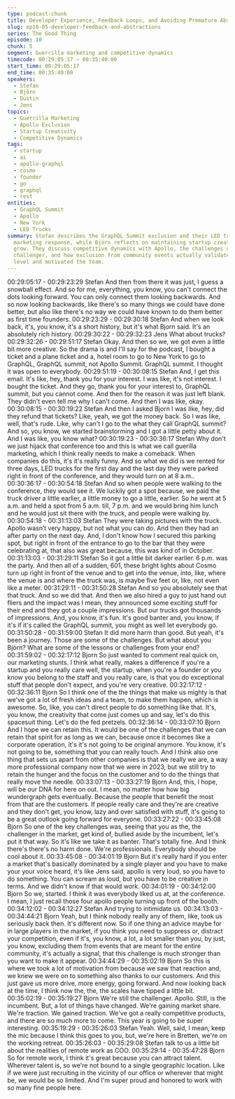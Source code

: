 ```yaml
---
type: podcast-chunk
title: Developer Experience, Feedback Loops, and Avoiding Premature Abstraction
slug: ep10-05-developer-feedback-and-abstractions
series: The Good Thing
episode: 10
chunk: 5
segment: Guerrilla marketing and competitive dynamics
timecode: 00:29:05:17 – 00:35:40:00
start_time: 00:29:05:17
end_time: 00:35:40:00
speakers:
  - Stefan
  - Björn
  - Dustin
  - Jens
topics:
  - Guerrilla Marketing
  - Apollo Exclusion
  - Startup Creativity
  - Competitive Dynamics
tags:
  - startup
  - ai
  - apollo-graphql
  - cosmo
  - founder
  - go
  - graphql
  - rest
entities:
  - GraphQL Summit
  - Apollo
  - New York
  - LED Trucks
summary: Stefan describes the GraphQL Summit exclusion and their LED truck guerrilla
  marketing response, while Björn reflects on maintaining startup creativity as they
  grow. They discuss competitive dynamics with Apollo, the challenges of being a market
  challenger, and how exclusion from community events actually validated their threat
  level and motivated the team.
---
```

00:29:05:17 - 00:29:23:29
Stefan
And then from there it was just, I guess a snowball effect. And so for me, everything, you know,
you can't connect the dots looking forward. You can only connect them looking backwards. And
so now looking backwards, like there's so many things we could have done better, but also like
there's no way we could have known to do them better as first time founders.
00:29:23:29 - 00:29:30:18
Stefan
And when we look back, it's, you know, it's a short history, but it's what Bjorn said. It's an
absolutely rich history.
00:29:30:22 - 00:29:32:23
Jens
What about trucks?
00:29:32:26 - 00:29:51:17
Stefan
Okay. And then so we, we got even a little bit more creative. So the drama is and I'll say for the
podcast, I bought a ticket and a plane ticket and a, hotel room to go to New York to go to
GraphQL, GraphQL summit, not Apollo Summit. GraphQL summit. I thought it was open to
everybody.
00:29:51:19 - 00:30:08:15
Stefan
And, I get this email. It's like, hey, thank you for your interest. I was like, it's not interest. I bought
the ticket. And they go, thank you for your interest to, GraphQL summit, but you cannot come.
And then for the reason it was just left blank. They didn't even tell me why I can't come. And
then I was like, okay.
00:30:08:15 - 00:30:19:22
Stefan
And then I asked Bjorn I was like, hey, did they refund that tickets? Like, yeah, we got the
money back. So I was like, well, that's rude. Like, why can't I go to the what they call GraphQL
summit? And so, you know, we started brainstorming and I got a little petty about it. And I was
like, you know what?
00:30:19:23 - 00:30:36:17
Stefan
Why don't we just hijack that conference too and this is what we call guerilla marketing, which I
think really needs to make a comeback. When companies do this, it's it's really funny. And so
what we did is we rented for three days, LED trucks for the first day and the last day they were
parked right in front of the conference, and they would turn on at 8 a.m..
00:30:36:17 - 00:30:54:18
Stefan
And so when people were walking to the conference, they would see it. We luckily got a spot
because, we paid the truck driver a little earlier, a little money to go a little, earlier. So he went at
5 a.m. and held a spot from 5 a.m. till, 7 p.m. and we would bring him lunch and he would just
sit there with the truck, and people were walking by.
00:30:54:18 - 00:31:13:03
Stefan
They were taking pictures with the truck. Apollo wasn’t very happy, but not what you can do. And
then they had an after party on the next day. And, I don't know how I secured this parking spot,
but right in front of the entrance to go to the bar that they were celebrating at, that also was
great because, this was kind of in October.
00:31:13:03 - 00:31:29:11
Stefan
So it got a little bit darker earlier. 6 p.m. was the party. And then all of a sudden, 601, these
bright lights about Cosmo turn up right in front of the venue and to get into the venue, into, like,
where the venue is and where the truck was, is maybe five feet or, like, not even like a meter.
00:31:29:11 - 00:31:50:28
Stefan
And so you absolutely see that that truck. And so we did that. And then we also hired a guy to
just hand out fliers and the impact was I mean, they announced some exciting stuff for their end
and they got a couple impressions. But our trucks got thousands of impressions. And, you know,
it's fun. It's good banter and, you know, if it's if it's called the GraphQL summit, you might as well
let everybody go.
00:31:50:28 - 00:31:59:00
Stefan
It did more harm than good. But yeah, it's been a journey. Those are some of the challenges.
But what about you Björn? What are some of the lessons or challenges from your end?
00:31:59:02 - 00:32:17:12
Bjorn
So just wanted to comment real quick on, our marketing stunts. I think what really, makes a
difference if you're a startup and you really care well, the startup, when you're a founder or you
know you belong to the staff and you really care, is that you do exceptional stuff that people
don't expect, and you're very creative.
00:32:17:12 - 00:32:36:11
Bjorn
So I think one of the the things that make us mighty is that we've got a lot of fresh ideas and a
team, to make them happen, which is awesome. So, like, you can't direct people to do
something like that. It's, you know, the creativity that come just comes up and say, let's do this
spacesuit thing. Let's do the fed pretzels.
00:32:36:14 - 00:33:07:10
Bjorn
And I hope we can retain this. It would be one of the challenges that we can retain that spirit for
as long as we can, because once it becomes like a corporate operation, it's it's not going to be
original anymore. You know, it's not going to be, something that you can really touch. And I think
also one thing that sets us apart from other companies is that we really we are, a way more
professional company now that we were in 2023, but we still try to retain the hunger and the
focus on the customer and to do the things that really move the needle.
00:33:07:13 - 00:33:27:19
Bjorn
And, this, I hope, will be our DNA for here on out. I mean, no matter how how big wundergraph
gets eventually. Because the people that benefit the most from that are the customers. If people
really care and they're are creative and they don't get, you know, lazy and over satisfied with
stuff, it's going to be a great outlook going forward for everyone.
00:33:27:22 - 00:33:45:08
Bjorn
So one of the key challenges was, seeing that you as the, the challenger in the market, get kind
of, bullied aside by the incumbent, let's put it that way. So it's like we take it as banter. That's
totally fine. And I think there's there's no harm done. We're professionals. Everybody should be
cool about it.
00:33:45:08 - 00:34:01:19
Bjorn
But it's really hard if you enter a market that's basically dominated by a single player and you
have to make your your voice heard, it's like Jens said, apollo is very loud, so you have to do
something. You can scream as loud, but you have to be creative in terms. And we didn't know if
that would work.
00:34:01:19 - 00:34:12:00
Bjorn
So we, started. I think it was everybody liked us at, at the conference. I mean, I just recall those
four apollo people turning up front of the booth.
00:34:12:02 - 00:34:12:27
Stefan
And trying to intimidate us.
00:34:13:03 - 00:34:44:21
Bjorn
Yeah, but I think nobody really any of them, like, took us seriously back then. It's different now.
So if one thing an advice maybe for in large players in the market, if you think you need to
suppress or, distract your competition, even if it's, you know, a lot, a lot smaller than you, by just,
you know, excluding them from events that are meant for the entire community, it's actually a
signal, that this challenge is much stronger than you want to make it appear.
00:34:44:29 - 00:35:02:19
Bjorn
So this is where we took a lot of motivation from because we saw that reaction and, we knew
we were on to something also thanks to our customers. And this just gave us more drive, more
energy, going forward. And now looking back at the time, I think now the, the, the scales have
tipped a little bit.
00:35:02:19 - 00:35:19:27
Bjorn
We're still the challenger. Apollo. Still, is the incumbent. But, a lot of things have changed. We're
gaining market share. We're traction. We gained traction. We've got a really competitive
products, and there are so much more to come. This year is going to be super interesting.
00:35:19:29 - 00:35:26:03
Stefan
Yeah. Well, said, I mean, keep the mic because I think this goes to you, but, we're here in
Bretten, we're on the working retreat.
00:35:26:03 - 00:35:29:08
Stefan
talk to us a little bit about the realities of remote work as COO.
00:35:29:14 - 00:35:47:28
Bjorn
So for remote work, I think it's great because you can attract talent. Wherever talent is, so we're
not bound to a single geographic location. Like if we were just recruiting in the vicinity of our
office or wherever that might be, we would be so limited. And I'm super proud and honored to
work with so many fine people here.
